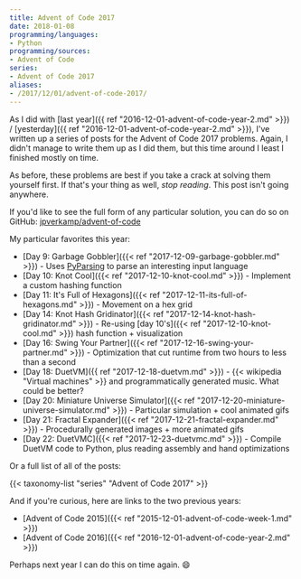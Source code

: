 ```yaml
---
title: Advent of Code 2017
date: 2018-01-08
programming/languages:
- Python
programming/sources:
- Advent of Code
series:
- Advent of Code 2017
aliases:
- /2017/12/01/advent-of-code-2017/
---
```

As I did with [last year]({{ ref "2016-12-01-advent-of-code-year-2.md" >}}) / [yesterday]({{ ref "2016-12-01-advent-of-code-year-2.md" >}}), I've written up a series of posts for the Advent of Code 2017 problems. Again, I didn't manage to write them up as I did them, but this time around I least I finished mostly on time.

<!--more-->

As before, these problems are best if you take a crack at solving them yourself first. If that's your thing as well, *stop reading*. This post isn't going anywhere.

If you'd like to see the full form of any particular solution, you can do so on GitHub: <a href="https://github.com/jpverkamp/advent-of-code">jpverkamp/advent-of-code</a>

My particular favorites this year:

- [Day 9: Garbage Gobbler]({{< ref "2017-12-09-garbage-gobbler.md" >}}) - Uses [PyParsing](http://pyparsing.wikispaces.com/) to parse an interesting input language
- [Day 10: Knot Cool]({{< ref "2017-12-10-knot-cool.md" >}}) - Implement a custom hashing function
- [Day 11: It's Full of Hexagons]({{< ref "2017-12-11-its-full-of-hexagons.md" >}}) - Movement on a hex grid
- [Day 14: Knot Hash Gridinator]({{< ref "2017-12-14-knot-hash-gridinator.md" >}}) - Re-using [day 10's]({{< ref "2017-12-10-knot-cool.md" >}}) hash function + visualization
- [Day 16: Swing Your Partner]({{< ref "2017-12-16-swing-your-partner.md" >}}) - Optimization that cut runtime from two hours to less than a second
- [Day 18: DuetVM]({{ ref "2017-12-18-duetvm.md" >}}) - {{< wikipedia "Virtual machines" >}} and programmatically generated music. What could be better?
- [Day 20: Miniature Universe Simulator]({{< ref "2017-12-20-miniature-universe-simulator.md" >}}) - Particular simulation + cool animated gifs
- [Day 21: Fractal Expander]({{< ref "2017-12-21-fractal-expander.md" >}}) - Procedurally generated images + more animated gifs
- [Day 22: DuetVMC]({{< ref "2017-12-23-duetvmc.md" >}}) - Compile DuetVM code to Python, plus reading assembly and hand optimizations

Or a full list of all of the posts:

{{< taxonomy-list "series" "Advent of Code 2017" >}}

And if you're curious, here are links to the two previous years:

- [Advent of Code 2015]({{< ref "2015-12-01-advent-of-code-week-1.md" >}})
- [Advent of Code 2016]({{< ref "2016-12-01-advent-of-code-year-2.md" >}})

Perhaps next year I can do this on time again. :smile:
